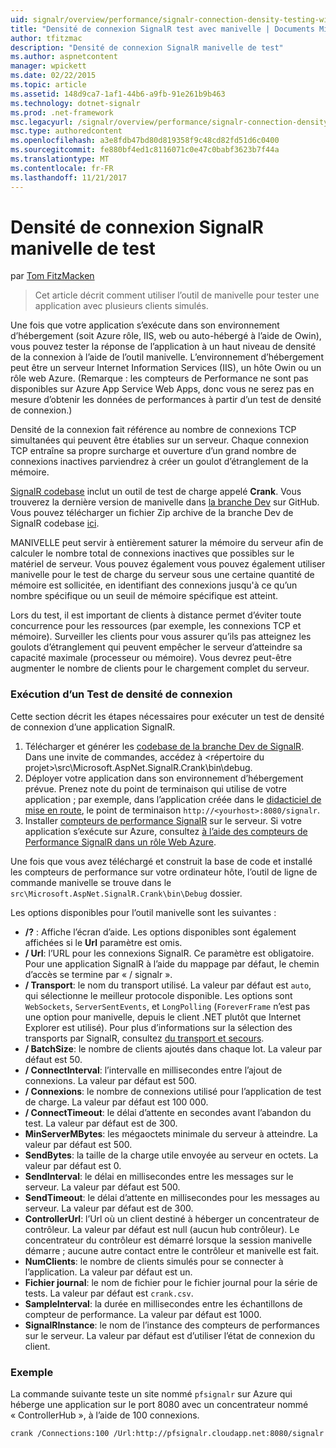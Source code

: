 ```yaml
---
uid: signalr/overview/performance/signalr-connection-density-testing-with-crank
title: "Densité de connexion SignalR test avec manivelle | Documents Microsoft"
author: tfitzmac
description: "Densité de connexion SignalR manivelle de test"
ms.author: aspnetcontent
manager: wpickett
ms.date: 02/22/2015
ms.topic: article
ms.assetid: 148d9ca7-1af1-44b6-a9fb-91e261b9b463
ms.technology: dotnet-signalr
ms.prod: .net-framework
msc.legacyurl: /signalr/overview/performance/signalr-connection-density-testing-with-crank
msc.type: authoredcontent
ms.openlocfilehash: a3e8fdb47bd80d819358f9c48cd82fd51d6c0400
ms.sourcegitcommit: fe880bf4ed1c8116071c0e47c0babf3623b7f44a
ms.translationtype: MT
ms.contentlocale: fr-FR
ms.lasthandoff: 11/21/2017
---
```

<a name="signalr-connection-density-testing-with-crank"></a>Densité de connexion SignalR manivelle de test
====================
par [Tom FitzMacken](https://github.com/tfitzmac)

> Cet article décrit comment utiliser l’outil de manivelle pour tester une application avec plusieurs clients simulés.


Une fois que votre application s’exécute dans son environnement d’hébergement (soit Azure rôle, IIS, web ou auto-hébergé à l’aide de Owin), vous pouvez tester la réponse de l’application à un haut niveau de densité de la connexion à l’aide de l’outil manivelle. L’environnement d’hébergement peut être un serveur Internet Information Services (IIS), un hôte Owin ou un rôle web Azure. (Remarque : les compteurs de Performance ne sont pas disponibles sur Azure App Service Web Apps, donc vous ne serez pas en mesure d’obtenir les données de performances à partir d’un test de densité de connexion.)

Densité de la connexion fait référence au nombre de connexions TCP simultanées qui peuvent être établies sur un serveur. Chaque connexion TCP entraîne sa propre surcharge et ouverture d’un grand nombre de connexions inactives parviendrez à créer un goulot d’étranglement de la mémoire.

[SignalR codebase](https://github.com/signalr/signalr) inclut un outil de test de charge appelé **Crank**. Vous trouverez la dernière version de manivelle dans [la branche Dev](https://github.com/SignalR/signalr/tree/dev) sur GitHub. Vous pouvez télécharger un fichier Zip archive de la branche Dev de SignalR codebase [ici](https://github.com/SignalR/SignalR/archive/dev.zip).

MANIVELLE peut servir à entièrement saturer la mémoire du serveur afin de calculer le nombre total de connexions inactives que possibles sur le matériel de serveur. Vous pouvez également vous pouvez également utiliser manivelle pour le test de charge du serveur sous une certaine quantité de mémoire est sollicitée, en identifiant des connexions jusqu'à ce qu’un nombre spécifique ou un seuil de mémoire spécifique est atteint.

Lors du test, il est important de clients à distance permet d’éviter toute concurrence pour les ressources (par exemple, les connexions TCP et mémoire). Surveiller les clients pour vous assurer qu’ils pas atteignez les goulots d’étranglement qui peuvent empêcher le serveur d’atteindre sa capacité maximale (processeur ou mémoire). Vous devrez peut-être augmenter le nombre de clients pour le chargement complet du serveur.

### <a name="running-a-connection-density-test"></a>Exécution d’un Test de densité de connexion

Cette section décrit les étapes nécessaires pour exécuter un test de densité de connexion d’une application SignalR.

1. Télécharger et générer les [codebase de la branche Dev de SignalR](https://github.com/SignalR/SignalR/archive/dev.zip). Dans une invite de commandes, accédez à &lt;répertoire du projet&gt;\src\Microsoft.AspNet.SignalR.Crank\bin\debug.
2. Déployer votre application dans son environnement d’hébergement prévue. Prenez note du point de terminaison qui utilise de votre application ; par exemple, dans l’application créée dans le [didacticiel de mise en route](../getting-started/tutorial-getting-started-with-signalr.md), le point de terminaison `http://<yourhost>:8080/signalr`.
3. Installer [compteurs de performance SignalR](signalr-performance.md#perfcounters) sur le serveur. Si votre application s’exécute sur Azure, consultez [à l’aide des compteurs de Performance SignalR dans un rôle Web Azure](using-signalr-performance-counters-in-an-azure-web-role.md).

Une fois que vous avez téléchargé et construit la base de code et installé les compteurs de performance sur votre ordinateur hôte, l’outil de ligne de commande manivelle se trouve dans le `src\Microsoft.AspNet.SignalR.Crank\bin\Debug` dossier.

Les options disponibles pour l’outil manivelle sont les suivantes :

- **/?** : Affiche l’écran d’aide. Les options disponibles sont également affichées si le **Url** paramètre est omis.
- **/ Url**: l’URL pour les connexions SignalR. Ce paramètre est obligatoire. Pour une application SignalR à l’aide du mappage par défaut, le chemin d’accès se termine par « / signalr ».
- **/ Transport**: le nom du transport utilisé. La valeur par défaut est `auto`, qui sélectionne le meilleur protocole disponible. Les options sont `WebSockets`, `ServerSentEvents`, et `LongPolling` (`ForeverFrame` n’est pas une option pour manivelle, depuis le client .NET plutôt que Internet Explorer est utilisé). Pour plus d’informations sur la sélection des transports par SignalR, consultez [du transport et secours](../getting-started/introduction-to-signalr.md#transports).
- **/ BatchSize**: le nombre de clients ajoutés dans chaque lot. La valeur par défaut est 50.
- **/ ConnectInterval**: l’intervalle en millisecondes entre l’ajout de connexions. La valeur par défaut est 500.
- **/ Connexions**: le nombre de connexions utilisé pour l’application de test de charge. La valeur par défaut est 100 000.
- **/ ConnectTimeout**: le délai d’attente en secondes avant l’abandon du test. La valeur par défaut est de 300.
- **MinServerMBytes**: les mégaoctets minimale du serveur à atteindre. La valeur par défaut est 500.
- **SendBytes**: la taille de la charge utile envoyée au serveur en octets. La valeur par défaut est 0.
- **SendInterval**: le délai en millisecondes entre les messages sur le serveur. La valeur par défaut est 500.
- **SendTimeout**: le délai d’attente en millisecondes pour les messages au serveur. La valeur par défaut est de 300.
- **ControllerUrl**: l’Url où un client destiné à héberger un concentrateur de contrôleur. La valeur par défaut est null (aucun hub contrôleur). Le concentrateur du contrôleur est démarré lorsque la session manivelle démarre ; aucune autre contact entre le contrôleur et manivelle est fait.
- **NumClients**: le nombre de clients simulés pour se connecter à l’application. La valeur par défaut est un.
- **Fichier journal**: le nom de fichier pour le fichier journal pour la série de tests. La valeur par défaut est `crank.csv`.
- **SampleInterval**: la durée en millisecondes entre les échantillons de compteur de performance. La valeur par défaut est 1000.
- **SignalRInstance**: le nom de l’instance des compteurs de performances sur le serveur. La valeur par défaut est d’utiliser l’état de connexion du client.

### <a name="example"></a>Exemple

La commande suivante teste un site nommé `pfsignalr` sur Azure qui héberge une application sur le port 8080 avec un concentrateur nommé « ControllerHub », à l’aide de 100 connexions.

`crank /Connections:100 /Url:http://pfsignalr.cloudapp.net:8080/signalr`
